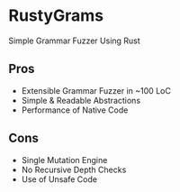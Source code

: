 # RustyGrams

Simple Grammar Fuzzer Using Rust

## Pros
* Extensible Grammar Fuzzer in ~100 LoC
* Simple & Readable Abstractions
* Performance of Native Code

## Cons
* Single Mutation Engine
* No Recursive Depth Checks
* Use of Unsafe Code

